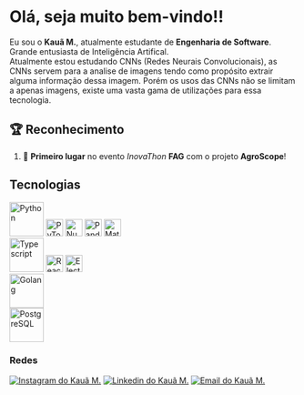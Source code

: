 # Olá, seja muito bem-vindo!!
Eu sou o **Kauã M.**, atualmente estudante de **Engenharia de Software**.
Grande entusiasta de Inteligência Artifical. <br/>
Atualmente estou estudando CNNs (Redes Neurais Convolucionais), as CNNs servem para a analise de imagens tendo como propósito extrair alguma informação dessa imagem. Porém os usos das CNNs não se limitam a apenas imagens, existe uma vasta gama de utilizações para essa tecnologia.

## 🏆 Reconhecimento
1. 🥇 **Primeiro lugar** no evento _InovaThon_ **FAG** com o projeto **AgroScope**!

## Tecnologias
  <!--Python-->
  <div style="display-flex; flex"> 
      <!--Python-->
      <img title="Python" alt="Python" height="60" src="https://cdn.jsdelivr.net/gh/devicons/devicon@latest/icons/python/python-original.svg" />
      <img title="PyTorch" alt="PyTorch" height="30" src="https://cdn.jsdelivr.net/gh/devicons/devicon@latest/icons/pytorch/pytorch-original.svg" />
      <img title="NumPy" alt="NumPy" height="30" src="https://cdn.jsdelivr.net/gh/devicons/devicon@latest/icons/numpy/numpy-original.svg" />
      <img title="Pandas" alt="Pandas" height="30" src="https://cdn.jsdelivr.net/gh/devicons/devicon@latest/icons/pandas/pandas-original.svg" />
      <img title="Matplotlib" alt="Matplotlib" height="30" src="https://cdn.jsdelivr.net/gh/devicons/devicon@latest/icons/matplotlib/matplotlib-original.svg" />
      <br>
      <!--Typescript-->  
      <img title="Typescript" height="60" width="60" alt="Typescript" src="https://cdn.jsdelivr.net/gh/devicons/devicon@latest/icons/typescript/typescript-original.svg" />    
      <img title="React" height="30" width="30" alt="React" src="https://cdn.jsdelivr.net/gh/devicons/devicon@latest/icons/react/react-original.svg" />
      <img title="Electron" height="30" width="30" alt="Electron" src="https://cdn.jsdelivr.net/gh/devicons/devicon@latest/icons/electron/electron-original.svg" />    
      <br>
      <!--Golang-->
      <img title="Golang" height="60" width="60" alt="Golang" src="https://cdn.jsdelivr.net/gh/devicons/devicon@latest/icons/go/go-original-wordmark.svg" />
      <br>
      <!--PostgreSQL-->
      <img title="PostgreSQL" height="60" width="60" alt="PostgreSQL" src="https://cdn.jsdelivr.net/gh/devicons/devicon@latest/icons/postgresql/postgresql-original.svg"/>  
  </div>



### Redes
  <a href="https://www.instagram.com/kaua_matheuss_silva/"><img alt="Instagram do Kauã M." src="https://img.shields.io/badge/Instagram-E4405F?style=for-the-badge&logo=instagram&logoColor=white"></img></a>
  <a href="https://www.linkedin.com/in/kauã-m-0816a0269/"><img alt="Linkedin do Kauã M." src="https://img.shields.io/badge/LinkedIn-0077B5?style=for-the-badge&logo=linkedin&logoColor=white"></img></a>
  <a href="mailto:kauamatheussilva06@gmail.com"><img alt="Email do Kauã M." src="https://img.shields.io/badge/Gmail-D14836?style=for-the-badge&logo=gmail&logoColor=white"></img></a>
